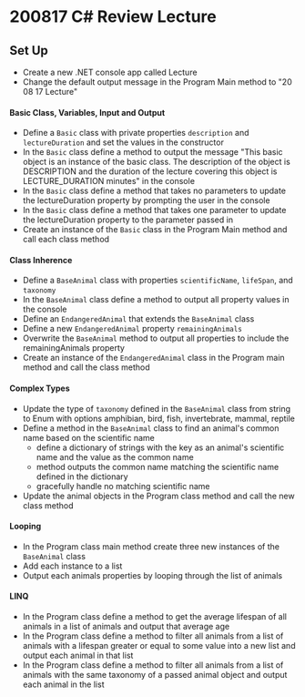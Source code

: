 # 200817 C# Review Lecture

## Set Up
- Create a new .NET console app called Lecture
- Change the default output message in the Program Main method to "20 08 17 Lecture"

#### Basic Class, Variables, Input and Output
- Define a `Basic` class with private properties `description` and `lectureDuration` and set the values in the constructor
- In the `Basic` class define a method to output the message "This basic object is an instance of the basic class. The description of the object is DESCRIPTION and the duration of the lecture covering this object is LECTURE_DURATION minutes" in the console
- In the `Basic` class define a method that takes no parameters to update the lectureDuration property by prompting the user in the console
- In the `Basic` class define a method that takes one parameter to update the lectureDuration property to the parameter passed in
- Create an instance of the `Basic` class in the Program Main method and call each class method

#### Class Inherence
- Define a `BaseAnimal` class with properties `scientificName`, `lifeSpan`, and `taxonomy`
- In the `BaseAnimal` class define a method to output all property values in the console
- Define an `EndangeredAnimal` that extends the `BaseAnimal` class
- Define a new `EndangeredAnimal` property `remainingAnimals`
- Overwrite the `BaseAnimal` method to output all properties to include the remainingAnimals property
- Create an instance of the `EndangeredAnimal` class in the Program main method and call the class method

#### Complex Types
- Update the type of `taxonomy` defined in the `BaseAnimal` class from string to Enum with options amphibian, bird, fish, invertebrate, mammal, reptile
- Define a method in the `BaseAnimal` class to find an animal's common name based on the scientific name 
    - define a dictionary of strings with the key as an animal's scientific name and the value as the common name
    - method outputs the common name matching the scientific name defined in the dictionary
    - gracefully handle no matching scientific name
- Update the animal objects in the Program class method and call the new class method

#### Looping
- In the Program class main method create three new instances of the `BaseAnimal` class
- Add each instance to a list 
- Output each animals properties by looping through the list of animals

#### LINQ
- In the Program class define a method to get the average lifespan of all animals in a list of animals and output that average age
- In the Program class define a method to filter all animals from a list of animals with a lifespan greater or equal to some value into a new list and output each animal in that list
- In the Program class define a method to filter all animals from a list of animals with the same taxonomy of a passed animal object and output each animal in the list
